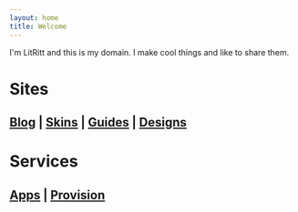 ```yaml
---
layout: home
title: Welcome
---
```


I'm LitRitt and this is my domain. I make cool things and like to share them.

# Sites

## [Blog](https://blog.litritt.com) | [Skins](https://skins.litritt.com) | [Guides](https://guides.litritt.com) | [Designs](https://designs.litritt.com)

# Services

## [Apps](https://apps.litritt.com) | [Provision](https://ani.litritt.com)